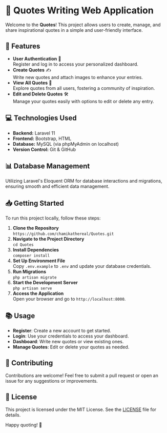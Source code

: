 <h1>📖 Quotes Writing Web Application</h1>

<p>Welcome to the <strong>Quotes</strong>! This project allows users to create, manage, and share inspirational quotes in a simple and user-friendly interface.</p>

<h2>🚀 Features</h2>
<ul>
    <li><strong>User Authentication</strong> 🔑<br>Register and log in to access your personalized dashboard.</li>
    <li><strong>Create Quotes</strong> ✍️<br>Write new quotes and attach images to enhance your entries.</li>
    <li><strong>View All Quotes</strong> 📜<br>Explore quotes from all users, fostering a community of inspiration.</li>
    <li><strong>Edit and Delete Quotes</strong> 🛠️<br>Manage your quotes easily with options to edit or delete any entry.</li>
</ul>

<h2>💻 Technologies Used</h2>
<ul>
    <li><strong>Backend:</strong> Laravel 11</li>
    <li><strong>Frontend:</strong> Bootstrap, HTML</li>
    <li><strong>Database:</strong> MySQL (via phpMyAdmin on localhost)</li>
    <li><strong>Version Control:</strong> Git & GitHub</li>
</ul>

<h2>📊 Database Management</h2>
<p>Utilizing Laravel's Eloquent ORM for database interactions and migrations, ensuring smooth and efficient data management.</p>

<h2>📥 Getting Started</h2>
<p>To run this project locally, follow these steps:</p>
<ol>
    <li><strong>Clone the Repository</strong><br>
        <code>https://github.com/chamikathereal/Quotes.git</code>
    </li>
    <li><strong>Navigate to the Project Directory</strong><br>
        <code>cd Quotes</code>
    </li>
    <li><strong>Install Dependencies</strong><br>
        <code>composer install</code>
    </li>
    <li><strong>Set Up Environment File</strong><br>
        Copy <code>.env.example</code> to <code>.env</code> and update your database credentials.</li>
    <li><strong>Run Migrations</strong><br>
        <code>php artisan migrate</code>
    </li>
    <li><strong>Start the Development Server</strong><br>
        <code>php artisan serve</code>
    </li>
    <li><strong>Access the Application</strong><br>
        Open your browser and go to <code>http://localhost:8000</code>.</li>
</ol>

<h2>📚 Usage</h2>
<ul>
    <li><strong>Register</strong>: Create a new account to get started.</li>
    <li><strong>Login</strong>: Use your credentials to access your dashboard.</li>
    <li><strong>Dashboard</strong>: Write new quotes or view existing ones.</li>
    <li><strong>Manage Quotes</strong>: Edit or delete your quotes as needed.</li>
</ul>

<h2>🤝 Contributing</h2>
<p>Contributions are welcome! Feel free to submit a pull request or open an issue for any suggestions or improvements.</p>

<h2>📜 License</h2>
<p>This project is licensed under the MIT License. See the <a href="LICENSE">LICENSE</a> file for details.</p>

<p>Happy quoting! 🎉</p>

</body>
</html>
